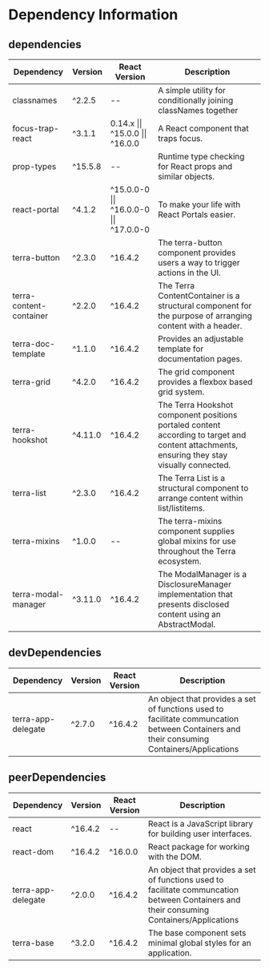 # Dependency Information

## dependencies
| Dependency | Version | React Version | Description |
|-|-|-|-|
| classnames | ^2.2.5 | -- | A simple utility for conditionally joining classNames together |
| focus-trap-react | ^3.1.1 | 0.14.x \|\| ^15.0.0 \|\| ^16.0.0 | A React component that traps focus. |
| prop-types | ^15.5.8 | -- | Runtime type checking for React props and similar objects. |
| react-portal | ^4.1.2 | ^15.0.0-0 \|\| ^16.0.0-0 \|\| ^17.0.0-0 | To make your life with React Portals easier. |
| terra-button | ^2.3.0 | ^16.4.2 | The terra-button component provides users a way to trigger actions in the UI. |
| terra-content-container | ^2.2.0 | ^16.4.2 | The Terra ContentContainer is a structural component for the purpose of arranging content with a header. |
| terra-doc-template | ^1.1.0 | ^16.4.2 | Provides an adjustable template for documentation pages. |
| terra-grid | ^4.2.0 | ^16.4.2 | The grid component provides a flexbox based grid system. |
| terra-hookshot | ^4.11.0 | ^16.4.2 | The Terra Hookshot component positions portaled content according to target and content attachments, ensuring they stay visually connected. |
| terra-list | ^2.3.0 | ^16.4.2 | The Terra List is a structural component to arrange content within list/listitems. |
| terra-mixins | ^1.0.0 | -- | The terra-mixins component supplies global mixins for use throughout the Terra ecosystem. |
| terra-modal-manager | ^3.11.0 | ^16.4.2 | The ModalManager is a DisclosureManager implementation that presents disclosed content using an AbstractModal. |

## devDependencies
| Dependency | Version | React Version | Description |
|-|-|-|-|
| terra-app-delegate | ^2.7.0 | ^16.4.2 | An object that provides a set of functions used to facilitate communcation between Containers and their consuming Containers/Applications |

## peerDependencies
| Dependency | Version | React Version | Description |
|-|-|-|-|
| react | ^16.4.2 | -- | React is a JavaScript library for building user interfaces. |
| react-dom | ^16.4.2 | ^16.0.0 | React package for working with the DOM. |
| terra-app-delegate | ^2.0.0 | ^16.4.2 | An object that provides a set of functions used to facilitate communcation between Containers and their consuming Containers/Applications |
| terra-base | ^3.2.0 | ^16.4.2 | The base component sets minimal global styles for an application. |
